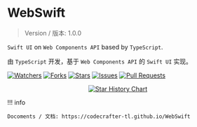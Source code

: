 # WebSwift

> Version / 版本: 1.0.0

`Swift UI` on `Web Components API` based by `TypeScript`.

由 `TypeScript` 开发，基于 `Web Components API` 的 `Swift UI` 实现。

<a href="https://github.com/codecrafter-tl/webswift/watchers"><img alt="Watchers" src="https://img.shields.io/github/watchers/codecrafter-tl/webswift?label=Watchers&logo=github&style=flat" title="Watchers" /></a>
<a href="https://github.com/codecrafter-tl/webswift/forks"><img alt="Forks" src="https://img.shields.io/github/forks/codecrafter-tl/webswift?label=Forks&logo=github&style=flat" title="Forks" /></a>
<a href="https://github.com/codecrafter-tl/webswift/stargazers"><img alt="Stars" src="https://img.shields.io/github/stars/codecrafter-tl/webswift?label=Stars&color=gold&logo=github&style=flat" title="Stars" /></a>
<a href="https://github.com/codecrafter-tl/webswift/issues"><img alt="Issues" src="https://img.shields.io/github/issues/codecrafter-tl/webswift?label=Issues&logo=github" title="Issues" /></a>
<a href="https://github.com/codecrafter-tl/webswift/pulls"><img alt="Pull Requests" src="https://img.shields.io/github/issues-pr/codecrafter-tl/webswift?label=Pull%20Requests&logo=github" title="Pull Requests" /></a>

<p align="center">
    <a href="https://star-history.com/#codecrafter-tl/webswift&Date">
        <picture>
            <source media="(prefers-color-scheme: dark)" srcset="https://api.star-history.com/svg?repos=codecrafter-tl/webswift&type=Date&theme=dark" />
            <source media="(prefers-color-scheme: light)" srcset="https://api.star-history.com/svg?repos=codecrafter-tl/webswift&type=Date" />
            <img alt="Star History Chart" src="https://api.star-history.com/svg?repos=codecrafter-tl/webswift&type=Date" />
        </picture>
    </a>
</p>

!!! info

    Docoments / 文档: https://codecrafter-tl.github.io/WebSwift

